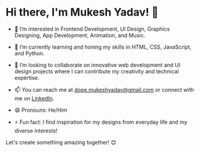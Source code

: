 # Hi there, I'm Mukesh Yadav! 👋

- 👀 I’m interested in Frontend Development, UI Design, Graphics Designing, App Development, Animation, and Music.
  
- 🌱 I’m currently learning and honing my skills in HTML, CSS, JavaScript, and Python.
  
- 💞️ I’m looking to collaborate on innovative web development and UI design projects where I can contribute my creativity and technical expertise.
  
- 📫 You can reach me at dope.mukeshyadav@gmail.com or connect with me on [LinkedIn](https://www.linkedin.com/in/dopemukeshyadav/).
  
- 😄 Pronouns: He/Him
  
- ⚡ Fun fact: I find inspiration for my designs from everyday life and my diverse interests!

Let's create something amazing together! 😊
